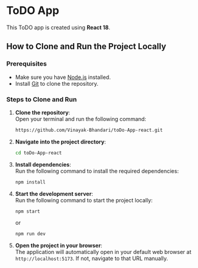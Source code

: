 
# ToDO App

This ToDO app is created using **React 18**. 

## How to Clone and Run the Project Locally

### Prerequisites
- Make sure you have [Node.js](https://nodejs.org/) installed.
- Install [Git](https://git-scm.com/) to clone the repository.

### Steps to Clone and Run

1. **Clone the repository**:  
   Open your terminal and run the following command:
   ```bash
   https://github.com/Vinayak-Bhandari/toDo-App-react.git
   ```

2. **Navigate into the project directory**:
   ```bash
   cd toDo-App-react
   ```

3. **Install dependencies**:  
   Run the following command to install the required dependencies:
   ```bash
   npm install
   ```

4. **Start the development server**:  
   Run the following command to start the project locally:
   ```bash
   npm start
   ```
   or
   ```bash
   npm run dev
   ```

5. **Open the project in your browser**:  
   The application will automatically open in your default web browser at `http://localhost:5173`. If not, navigate to that URL manually.
